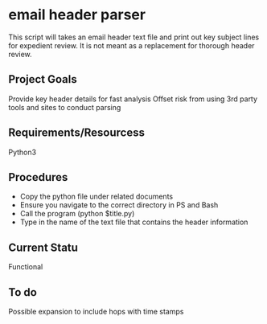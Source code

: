 # email header parser
This script will takes an email header text file and print out key subject lines for expedient review. It is not meant as a replacement for thorough header review.

## Project Goals
Provide key header details for fast analysis
Offset risk from using 3rd party tools and sites to conduct parsing


## Requirements/Resourcess
Python3

## Procedures
- Copy the python file under related documents
- Ensure you navigate to the correct directory in PS and Bash
- Call the program (python $title.py)
- Type in the name of the text file that contains the header information

## Current Statu
Functional

## To do
Possible expansion to include hops with time stamps
